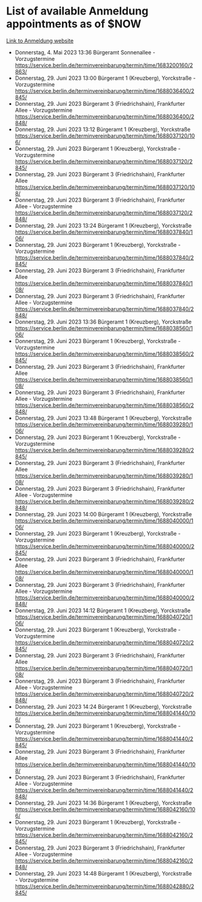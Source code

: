 # List of available Anmeldung appointments as of $NOW
[Link to Anmeldung website](https://service.berlin.de/terminvereinbarung/termin/tag.php?termin=1&anliegen[]=120686&dienstleisterlist=122210,122217,327316,122219,327312,122227,327314,122231,327346,122243,327348,122254,122252,329742,122260,329745,122262,329748,122271,327278,122273,327274,122277,327276,330436,122280,327294,122282,327290,122284,327292,122291,327270,122285,327266,122286,327264,122296,327268,150230,329760,122297,327286,122294,327284,122312,329763,122314,329775,122304,327330,122311,327334,122309,327332,317869,122281,327352,122279,329772,122283,122276,327324,122274,327326,122267,329766,122246,327318,122251,327320,122257,327322,122208,327298,122226,327300&herkunft=http%3A%2F%2Fservice.berlin.de%2Fdienstleistung%2F120686%2F)
- Donnerstag, 4. Mai 2023 13:36 Bürgeramt Sonnenallee - Vorzugstermine https://service.berlin.de/terminvereinbarung/termin/time/1683200160/2863/
- Donnerstag, 29. Juni 2023 13:00 Bürgeramt 1 (Kreuzberg), Yorckstraße - Vorzugstermine https://service.berlin.de/terminvereinbarung/termin/time/1688036400/2845/
- Donnerstag, 29. Juni 2023  Bürgeramt 3 (Friedrichshain), Frankfurter Allee - Vorzugstermine https://service.berlin.de/terminvereinbarung/termin/time/1688036400/2848/
- Donnerstag, 29. Juni 2023 13:12 Bürgeramt 1 (Kreuzberg), Yorckstraße https://service.berlin.de/terminvereinbarung/termin/time/1688037120/106/
- Donnerstag, 29. Juni 2023  Bürgeramt 1 (Kreuzberg), Yorckstraße - Vorzugstermine https://service.berlin.de/terminvereinbarung/termin/time/1688037120/2845/
- Donnerstag, 29. Juni 2023  Bürgeramt 3 (Friedrichshain), Frankfurter Allee https://service.berlin.de/terminvereinbarung/termin/time/1688037120/108/
- Donnerstag, 29. Juni 2023  Bürgeramt 3 (Friedrichshain), Frankfurter Allee - Vorzugstermine https://service.berlin.de/terminvereinbarung/termin/time/1688037120/2848/
- Donnerstag, 29. Juni 2023 13:24 Bürgeramt 1 (Kreuzberg), Yorckstraße https://service.berlin.de/terminvereinbarung/termin/time/1688037840/106/
- Donnerstag, 29. Juni 2023  Bürgeramt 1 (Kreuzberg), Yorckstraße - Vorzugstermine https://service.berlin.de/terminvereinbarung/termin/time/1688037840/2845/
- Donnerstag, 29. Juni 2023  Bürgeramt 3 (Friedrichshain), Frankfurter Allee https://service.berlin.de/terminvereinbarung/termin/time/1688037840/108/
- Donnerstag, 29. Juni 2023  Bürgeramt 3 (Friedrichshain), Frankfurter Allee - Vorzugstermine https://service.berlin.de/terminvereinbarung/termin/time/1688037840/2848/
- Donnerstag, 29. Juni 2023 13:36 Bürgeramt 1 (Kreuzberg), Yorckstraße https://service.berlin.de/terminvereinbarung/termin/time/1688038560/106/
- Donnerstag, 29. Juni 2023  Bürgeramt 1 (Kreuzberg), Yorckstraße - Vorzugstermine https://service.berlin.de/terminvereinbarung/termin/time/1688038560/2845/
- Donnerstag, 29. Juni 2023  Bürgeramt 3 (Friedrichshain), Frankfurter Allee https://service.berlin.de/terminvereinbarung/termin/time/1688038560/108/
- Donnerstag, 29. Juni 2023  Bürgeramt 3 (Friedrichshain), Frankfurter Allee - Vorzugstermine https://service.berlin.de/terminvereinbarung/termin/time/1688038560/2848/
- Donnerstag, 29. Juni 2023 13:48 Bürgeramt 1 (Kreuzberg), Yorckstraße https://service.berlin.de/terminvereinbarung/termin/time/1688039280/106/
- Donnerstag, 29. Juni 2023  Bürgeramt 1 (Kreuzberg), Yorckstraße - Vorzugstermine https://service.berlin.de/terminvereinbarung/termin/time/1688039280/2845/
- Donnerstag, 29. Juni 2023  Bürgeramt 3 (Friedrichshain), Frankfurter Allee https://service.berlin.de/terminvereinbarung/termin/time/1688039280/108/
- Donnerstag, 29. Juni 2023  Bürgeramt 3 (Friedrichshain), Frankfurter Allee - Vorzugstermine https://service.berlin.de/terminvereinbarung/termin/time/1688039280/2848/
- Donnerstag, 29. Juni 2023 14:00 Bürgeramt 1 (Kreuzberg), Yorckstraße https://service.berlin.de/terminvereinbarung/termin/time/1688040000/106/
- Donnerstag, 29. Juni 2023  Bürgeramt 1 (Kreuzberg), Yorckstraße - Vorzugstermine https://service.berlin.de/terminvereinbarung/termin/time/1688040000/2845/
- Donnerstag, 29. Juni 2023  Bürgeramt 3 (Friedrichshain), Frankfurter Allee https://service.berlin.de/terminvereinbarung/termin/time/1688040000/108/
- Donnerstag, 29. Juni 2023  Bürgeramt 3 (Friedrichshain), Frankfurter Allee - Vorzugstermine https://service.berlin.de/terminvereinbarung/termin/time/1688040000/2848/
- Donnerstag, 29. Juni 2023 14:12 Bürgeramt 1 (Kreuzberg), Yorckstraße https://service.berlin.de/terminvereinbarung/termin/time/1688040720/106/
- Donnerstag, 29. Juni 2023  Bürgeramt 1 (Kreuzberg), Yorckstraße - Vorzugstermine https://service.berlin.de/terminvereinbarung/termin/time/1688040720/2845/
- Donnerstag, 29. Juni 2023  Bürgeramt 3 (Friedrichshain), Frankfurter Allee https://service.berlin.de/terminvereinbarung/termin/time/1688040720/108/
- Donnerstag, 29. Juni 2023  Bürgeramt 3 (Friedrichshain), Frankfurter Allee - Vorzugstermine https://service.berlin.de/terminvereinbarung/termin/time/1688040720/2848/
- Donnerstag, 29. Juni 2023 14:24 Bürgeramt 1 (Kreuzberg), Yorckstraße https://service.berlin.de/terminvereinbarung/termin/time/1688041440/106/
- Donnerstag, 29. Juni 2023  Bürgeramt 1 (Kreuzberg), Yorckstraße - Vorzugstermine https://service.berlin.de/terminvereinbarung/termin/time/1688041440/2845/
- Donnerstag, 29. Juni 2023  Bürgeramt 3 (Friedrichshain), Frankfurter Allee https://service.berlin.de/terminvereinbarung/termin/time/1688041440/108/
- Donnerstag, 29. Juni 2023  Bürgeramt 3 (Friedrichshain), Frankfurter Allee - Vorzugstermine https://service.berlin.de/terminvereinbarung/termin/time/1688041440/2848/
- Donnerstag, 29. Juni 2023 14:36 Bürgeramt 1 (Kreuzberg), Yorckstraße https://service.berlin.de/terminvereinbarung/termin/time/1688042160/106/
- Donnerstag, 29. Juni 2023  Bürgeramt 1 (Kreuzberg), Yorckstraße - Vorzugstermine https://service.berlin.de/terminvereinbarung/termin/time/1688042160/2845/
- Donnerstag, 29. Juni 2023  Bürgeramt 3 (Friedrichshain), Frankfurter Allee - Vorzugstermine https://service.berlin.de/terminvereinbarung/termin/time/1688042160/2848/
- Donnerstag, 29. Juni 2023 14:48 Bürgeramt 1 (Kreuzberg), Yorckstraße - Vorzugstermine https://service.berlin.de/terminvereinbarung/termin/time/1688042880/2845/
